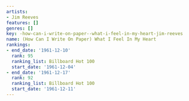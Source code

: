 ```yaml
---
artists:
- Jim Reeves
features: []
genres: []
key: -how-can-i-write-on-paper--what-i-feel-in-my-heart-jim-reeves
name: (How Can I Write On Paper) What I Feel In My Heart
rankings:
- end_date: '1961-12-10'
  rank: 95
  ranking_list: Billboard Hot 100
  start_date: '1961-12-04'
- end_date: '1961-12-17'
  rank: 92
  ranking_list: Billboard Hot 100
  start_date: '1961-12-11'
---
```


